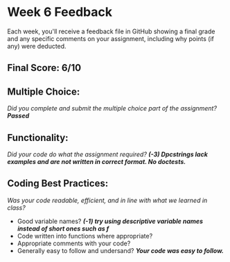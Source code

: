 # Week 6 Feedback
Each week, you'll receive a feedback file in GitHub showing a final grade and any specific comments on your assignment, including why points (if any) were deducted.


## Final Score: 6/10

## Multiple Choice:
_Did you complete and submit the multiple choice part of the assignment?_
***Passed***

## Functionality: 
_Did your code do what the assignment required?_
***(-3) Dpcstrings lack examples and are not written in correct format. No doctests.***

## Coding Best Practices:
_Was your code readable, efficient, and in line with what we learned in class?_
* Good variable names? 
 ***(-1) try using descriptive variable names instead of short ones such as f***
* Code written into functions where appropriate?
* Appropriate comments with your code?
* Generally easy to follow and undersand?
***Your code was easy to follow.***
